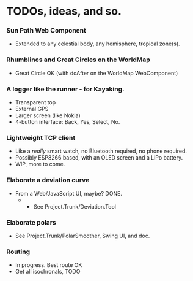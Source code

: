 # TODOs, ideas, and so.

### Sun Path Web Component
- Extended to any celestial body, any hemisphere, tropical zone(s).

### Rhumblines and Great Circles on the WorldMap
- Great Circle OK (with doAfter on the WorldMap WebComponent)

### A logger like the runner - for Kayaking.
- Transparent top
- External GPS
- Larger screen (like Nokia)
- 4-button interface: Back, Yes, Select, No.

### Lightweight TCP client
- Like a _really_ smart watch, no Bluetooth required, no phone required.
- Possibly ESP8266 based, with an OLED screen and a LiPo battery.
- WIP, more to come.

### Elaborate a deviation curve
- From a Web/JavaScript UI, maybe? DONE.
  - - See Project.Trunk/Deviation.Tool

### Elaborate polars
- See Project.Trunk/PolarSmoother, Swing UI, and doc.

### Routing
- In progress. Best route OK
- Get all isochronals, TODO
